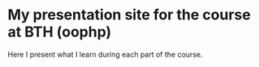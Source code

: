 My presentation site for the course at BTH (oophp)
==================================================

Here I present what I learn during each part of the course.
